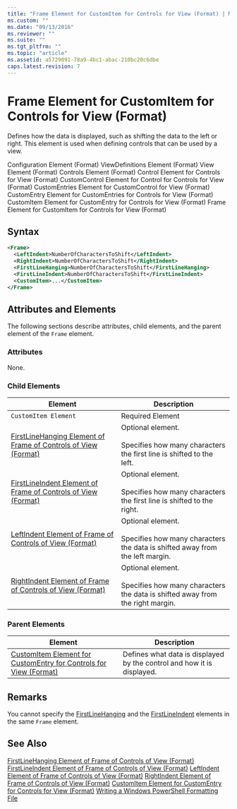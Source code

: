 ```yaml
---
title: "Frame Element for CustomItem for Controls for View (Format) | Microsoft Docs"
ms.custom: ""
ms.date: "09/13/2016"
ms.reviewer: ""
ms.suite: ""
ms.tgt_pltfrm: ""
ms.topic: "article"
ms.assetid: a5729091-78a9-4bc1-abac-210bc20c6dbe
caps.latest.revision: 7
---
```

# Frame Element for CustomItem for Controls for View (Format)
Defines how the data is displayed, such as shifting the data to the left or right. This element is used when defining controls that can be used by a view.

 Configuration Element (Format)
ViewDefinitions Element (Format)
View Element (Format)
Controls Element (Format)
Control Element for Controls for View (Format)
CustomControl Element for Control for Controls for View (Format)
CustomEntries Element for CustomControl for View (Format)
CustomEntry Element for CustomEntries for Controls for View (Format)
CustomItem Element for CustomEntry for Controls for View (Format)
Frame Element for CustomItem for Controls for View (Format)

## Syntax

```xml
<Frame>
  <LeftIndent>NumberOfCharactersToShift</LeftIndent>
  <RightIndent>NumberOfCharactersToShift</RightIndent>
  <FirstLineHanging>NumberOfCharactersToShift</FirstLineHanging>
  <FirstLineIndent>NumberOfCharactersToShift</FirstLineIndent>
  <CustomItem>...</CustomItem>
</Frame>
```

## Attributes and Elements
 The following sections describe attributes, child elements, and the parent element of the `Frame` element.

### Attributes
 None.

### Child Elements

|Element|Description|
|-------------|-----------------|
|`CustomItem Element`|Required Element|
|[FirstLineHanging Element of Frame of Controls of View (Format)](./firstlinehanging-element-for-frame-for-controls-for-view-format.md)|Optional element.<br /><br /> Specifies how many characters the first line is shifted to the left.|
|[FirstLineIndent Element of Frame of Controls of View (Format)](./firstlineindent-element-for-frame-for-controls-for-view-format.md)|Optional element.<br /><br /> Specifies how many characters the first line is shifted to the right.|
|[LeftIndent Element of Frame of Controls of View (Format)](./leftindent-element-for-frame-for-controls-for-view-format.md)|Optional element.<br /><br /> Specifies how many characters the data is shifted away from the left margin.|
|[RightIndent Element of Frame of Controls of View (Format)](./rightindent-element-for-frame-for-controls-for-view-format.md)|Optional element.<br /><br /> Specifies how many characters the data is shifted away from the right margin.|

### Parent Elements

|Element|Description|
|-------------|-----------------|
|[CustomItem Element for CustomEntry for Controls for View (Format)](./customitem-element-for-customentry-for-controls-for-view-format.md)|Defines what data is displayed by the control and how it is displayed.|

## Remarks
 You cannot specify the [FirstLineHanging](./firstlinehanging-element-for-frame-for-controls-for-view-format.md) and the [FirstLineIndent](./firstlineindent-element-for-frame-for-controls-for-view-format.md) elements in the same `Frame` element.

## See Also
 [FirstLineHanging Element of Frame of Controls of View (Format)](./firstlinehanging-element-for-frame-for-controls-for-view-format.md)
 [FirstLineIndent Element of Frame of Controls of View (Format)](./firstlineindent-element-for-frame-for-controls-for-view-format.md)
 [LeftIndent Element of Frame of Controls of View (Format)](./leftindent-element-for-frame-for-controls-for-view-format.md)
 [RightIndent Element of Frame of Controls of View (Format)](./rightindent-element-for-frame-for-controls-for-view-format.md)
 [CustomItem Element for CustomEntry for Controls for View (Format)](./customitem-element-for-customentry-for-controls-for-view-format.md)
 [Writing a Windows PowerShell Formatting File](./writing-a-windows-powershell-formatting-file.md)
